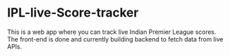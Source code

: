# IPL-live-Score-tracker
This is a web app where you can track live Indian Premier League scores.
The front-end is done and currently building backend to fetch data from live APIs.

